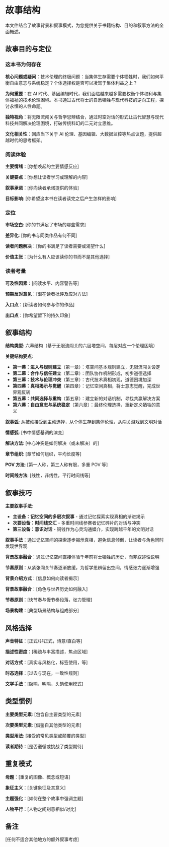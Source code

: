 # 故事结构

本文件结合了故事背景和叙事模式，为您提供关于书籍结构、目的和叙事方法的全面概述。

## 故事目的与定位

### 这本书为何存在

**核心问题或疑问**：技术伦理的终极问题：当集体生存需要个体牺牲时，我们如何平衡自由意志与系统稳定？个体选择权是否可以凌驾于集体利益之上？

**为何重要**：在 AI 时代、基因编辑时代，我们面临越来越多需要权衡个体权利与集体福祉的技术伦理困境。本书通过古代将士的自愿牺牲与现代科技的逆向工程，探讨永恒的人性命题。

**独特视角**：将无限流闯关与哲学思辨结合，通过时空对话的形式让古代智慧与现代科技共同解决伦理困境，打破传统科幻的二元对立思维。

**文化相关性**：回应当下关于 AI 伦理、基因编辑、大数据监控等热点议题，提供超越时代的思考框架。

### 阅读体验

**主要情绪**：[你想唤起的主要情感反应]

**关键要点**：[你想让读者学习或理解的内容]

**叙事承诺**：[你向读者承诺提供的体验]

**目标影响**: [你希望这本书在读者读完之后产生怎样的影响]

### 定位

**市场空白**: [你的书满足了市场的哪些需求]

**差异化**: [你的书与同类作品有何不同]

**读者问题解决**：[你的书满足了读者需要或渴望什么]

**价值主张**：[为什么有人应该读你的书而不是其他选择]

### 读者考量

**可及性因素**：[阅读水平、内容警告等]

**预期反对意见**：[潜在读者批评及应对方法]

**入口点**：[新读者如何参与你的作品]

**出口点**：[你希望留下的持久印象]

## 叙事结构

**结构类型**: 六幕结构（基于无限流闯关的六层塔空间，每层对应一个伦理困境）

**关键结构要点**:
- **第一幕：进入与规则建立**（第一章）：塔空间基本规则建立，无限流闯关设定
- **第二幕：合作与信任建立**（第二章）：团队协作机制形成，初步道德选择
- **第三幕：技术与伦理冲突**（第三章）：古代技术真相初现，道德困境加深
- **第四幕：真相揭示与觉醒**（第四章）：记忆空间真相，将士意志觉醒，完成世界观反转
- **第五幕：共同选择与重构**（第五章）：建立新的对话机制，寻找共赢解决方案
- **第六幕：自由意志与系统稳定**（第六章）：最终伦理选择，重新定义牺牲的意义

**叙事弧**: 从被动接受到主动选择，从个体生存到集体伦理，从闯关游戏到文明对话

**情感弧**: [书中情感基调的演变]

**解决方法**: [中心冲突是如何解决（或未解决）的]

**章节组织**: [章节如何组织，平均长度等]

**POV 方法**: [第一人称，第三人称有限，多重 POV 等]

**时间线方法**: [线性，非线性，平行时间线等]

## 叙事技巧

**主要叙事手法**:
- **主设备：记忆空间的多层次叙事** - 通过记忆探索实现真相的渐进揭示
- **次要设备：时间线交汇** - 多重时间线参赛者记忆碎片的对话与冲突
- **第三设备：意识对话** - 铜钱作为心灵沟通媒介，实现跨越千年的文明对话

**叙事手法**：通过记忆空间的探索逐步揭示真相，避免信息倾倒，让读者与角色同时发现世界观

**背景故事融合**：通过记忆空间直接体验千年前将士牺牲的历史，而非叙述性说明

**节奏原则**：从紧张闯关节奏逐渐放缓，为哲学思辨留出空间，情感张力逐渐增强

**背景介绍方式**：[信息如何向读者揭示]

**背景故事融合**：[角色与世界历史如何融入]

**节奏原则**：[快节奏与慢节奏段落，张力管理]

**场景构建**：[典型场景结构与组成部分]

## 风格选择

**声音特征**：[正式/非正式，诗意/直白等]

**描述性密度**：[稀疏与丰富描述，焦点区域]

**对话方式**：[真实与风格化，标签使用，等]

**时态选择**：[过去与现在，一致性规则]

**文学手法**：[隐喻，明喻，头韵使用模式]

## 类型惯例

**主要类型元素**: [包含自主要类型的元素]

**次要类型元素**: [借鉴自其他类型的元素]

**类型用法**: [接受的常见类型或颠覆的类型]

**读者期待**：[是否遵循或挑战了类型期待]

## 重复模式

**母题**：[重复的图像、概念或短语]

**象征主义**：[关键象征及其意义]

**主题强化**：[如何在整个故事中强调主题]

**人物平行**：[人物之间刻意相似/对比]

## 备注

[任何不适合其他地方的额外叙事考虑]
